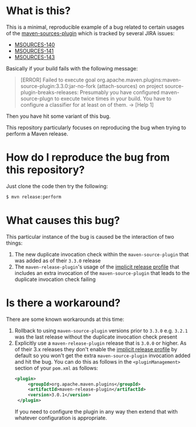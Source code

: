 # What is this?

This is a minimal, reproducible example of a bug related to certain usages of the [maven-sources-plugin][1] which is tracked by several JIRA issues:

- [MSOURCES-140][2]
- [MSOURCES-141][3]
- [MSOURCES-143][4]

Basically if your build fails with the following message:

> [ERROR] Failed to execute goal org.apache.maven.plugins:maven-source-plugin:3.3.0:jar-no-fork (attach-sources) on project source-plugin-breaks-releases: Presumably you have configured maven-source-plugn to execute twice times in your build. You have to configure a classifier for at least on of them. -> [Help 1]

Then you have hit some variant of this bug.

This repository particularly focuses on reproducing the bug when trying to perform a Maven release.

# How do I reproduce the bug from this repository?

Just clone the code then try the following:

```bash
$ mvn release:perform
```

# What causes this bug?

This particular instance of the bug is caused be the interaction of two things:

1. The new duplicate invocation check within the `maven-source-plugin` that was added as of their `3.3.0` release
2. The `maven-release-plugin`'s usage of the [implicit release profile][5] that includes an extra invocation of the
   `maven-source-plugin` that leads to the duplicate invocation check failing

# Is there a workaround?

There are some known workarounds at this time:

1. Rollback to using `maven-source-plugin` versions prior to `3.3.0` e.g. `3.2.1` was the last release without the
   duplicate invocation check present
2. Explicitly use a `maven-release-plugin` release that is `3.0.0` or higher.  As of their 3.x releases they don't enable the [implicit release profile][5] by default so you won't get the extra `maven-source-plugin` invocation added and hit the bug.  You can do this as follows in the `<pluginManagement>` section of your `pom.xml` as follows:
   ```xml
   <plugin>
        <groupId>org.apache.maven.plugins</groupId>
        <artifactId>maven-release-plugin</artifactId>
        <version>3.0.1</version>
    </plugin>
   ```
   If you need to configure the plugin in any way then extend that with whatever configuration is appropriate.




[1]: https://maven.apache.org/plugins/maven-source-plugin/
[2]: https://issues.apache.org/jira/browse/MSOURCES-140
[3]: https://issues.apache.org/jira/browse/MSOURCES-141
[4]: https://issues.apache.org/jira/browse/MSOURCES-143
[5]: https://maven.apache.org/maven-release/maven-release-plugin/perform-mojo.html#usereleaseprofile
